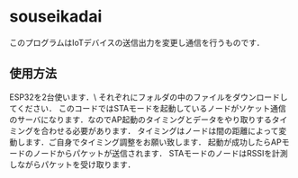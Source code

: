 # souseikadai
このプログラムはIoTデバイスの送信出力を変更し通信を行うものです．
## 使用方法
ESP32を2台使います．\\
それぞれにフォルダの中のファイルをダウンロードしてください．
このコードではSTAモードを起動しているノードがソケット通信のサーバになります．なのでAP起動のタイミングとデータをやり取りするタイミングを合わせる必要があります．
タイミングはノードは間の距離によって変動します．ご自身でタイミング調整をお願い致します．
起動が成功したらAPモードのノードからパケットが送信されます．
STAモードのノードはRSSIを計測しながらパケットを受け取ります．
